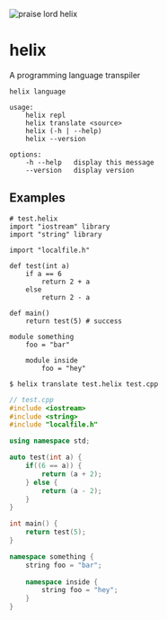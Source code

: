 ![praise lord helix](http://assets.pokemon.com/assets/cms2/img/pokedex/full/139.png)

# helix
A programming language transpiler

```
helix language

usage:
    helix repl
    helix translate <source>
    helix (-h | --help)
    helix --version

options:
    -h --help   display this message
    --version   display version
```

## Examples

```helix
# test.helix
import "iostream" library
import "string" library

import "localfile.h"

def test(int a)
	if a == 6
		return 2 + a
	else
		return 2 - a

def main()
	return test(5) # success

module something
	foo = "bar"

	module inside
		foo = "hey"
```

```
$ helix translate test.helix test.cpp
```

```cpp
// test.cpp
#include <iostream>
#include <string>
#include "localfile.h"

using namespace std;

auto test(int a) {
	if((6 == a)) {
		return (a + 2);
	} else {
		return (a - 2);
	}
}

int main() {
	return test(5);
}

namespace something {
	string foo = "bar";
	
	namespace inside {
		string foo = "hey";
	}
}
```
